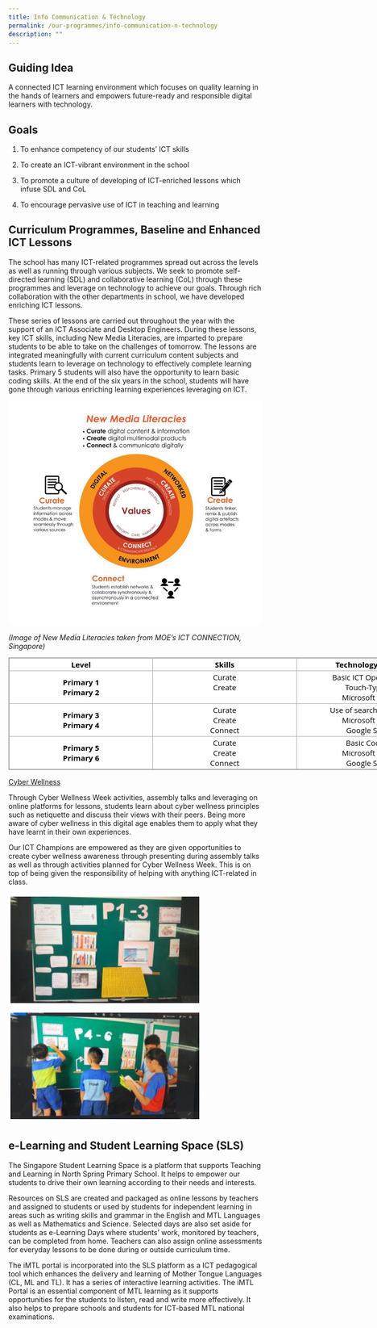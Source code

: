 ```yaml
---
title: Info Communication & Technology
permalink: /our-programmes/info-communication-n-technology
description: ""
---
```

Guiding Idea
------------

A connected ICT learning environment which focuses on quality learning in the hands of learners and empowers future-ready and responsible digital learners with technology.

Goals
-----

1) To enhance competency of our students’ ICT skills

  

2) To create an ICT-vibrant environment in the school

  

3) To promote a culture of developing of ICT-enriched lessons which infuse SDL and CoL

  

4) To encourage pervasive use of ICT in teaching and learning

Curriculum Programmes, Baseline and Enhanced ICT Lessons
--------------------------------------------------------

The school has many ICT-related programmes spread out across the levels as well as running through various subjects. We seek to promote self-directed learning (SDL) and collaborative learning (CoL) through these programmes and leverage on technology to achieve our goals. Through rich collaboration with the other departments in school, we have developed enriching ICT lessons.

  

These series of lessons are carried out throughout the year with the support of an ICT Associate and Desktop Engineers. During these lessons, key ICT skills, including New Media Literacies, are imparted to prepare students to be able to take on the challenges of tomorrow. The lessons are integrated meaningfully with current curriculum content subjects and students learn to leverage on technology to effectively complete learning tasks. Primary 5 students will also have the opportunity to learn basic coding skills. At the end of the six years in the school, students will have gone through various enriching learning experiences leveraging on ICT.

![Curriculum Programmes, Baseline and Enhanced ICT Lessons](/images/ict1.jpg)

_(Image of New Media Literacies taken from MOE’s ICT CONNECTION, Singapore)_

<table border="1" width="100%" cellspacing="0" cellpadding="0" class="iveo_table ives_tab_simple3 ive_eobj_center" style="margin: auto auto 1em; outline: 0px; padding: 0px; border-collapse: collapse; clear: both; border: 1px solid rgb(170, 170, 170); font-family: &quot;Open Sans&quot;, sans-serif; color: rgb(0, 0, 0); font-size: 14.9996px; font-style: normal; font-variant-ligatures: normal; font-variant-caps: normal; font-weight: 400; letter-spacing: normal; orphans: 2; text-align: left; text-transform: none; white-space: normal; widows: 2; word-spacing: 0px; -webkit-text-stroke-width: 0px; background-color: rgb(255, 255, 255); text-decoration-thickness: initial; text-decoration-style: initial; text-decoration-color: initial; width: 858.9px;"><tbody style="margin: 0px; outline: 0px; padding: 0px; font-family: &quot;Open Sans&quot;, sans-serif;"><tr style="margin: 0px; outline: 0px; padding: 0px; font-family: &quot;Open Sans&quot;, sans-serif;"><td valign="top" width="33%" style="margin: 0px; outline: 0px; padding: 2px; text-align: center; border: 1px solid rgb(170, 170, 170); font-family: &quot;Open Sans&quot;, sans-serif; width: 350px;"><b style="margin: 0px; outline: 0px; padding: 0px; font-family: &quot;Open Sans&quot;, sans-serif;">Level</b></td><td valign="top" width="33%" style="margin: 0px; outline: 0px; padding: 2px; text-align: center; border: 1px solid rgb(170, 170, 170); font-family: &quot;Open Sans&quot;, sans-serif; width: 350px;"><b style="margin: 0px; outline: 0px; padding: 0px; font-family: &quot;Open Sans&quot;, sans-serif;">Skills</b></td><td valign="top" width="33%" style="margin: 0px; outline: 0px; padding: 2px; text-align: center; border: 1px solid rgb(170, 170, 170); font-family: &quot;Open Sans&quot;, sans-serif; width: 350px;"><b style="margin: 0px; outline: 0px; padding: 0px; font-family: &quot;Open Sans&quot;, sans-serif;">Technology Focus</b></td></tr><tr style="margin: 0px; outline: 0px; padding: 0px; font-family: &quot;Open Sans&quot;, sans-serif;"><td width="33%" style="margin: 0px; outline: 0px; padding: 2px; text-align: center; border: 1px solid rgb(170, 170, 170); font-family: &quot;Open Sans&quot;, sans-serif;"><b style="margin: 0px; outline: 0px; padding: 0px; font-family: &quot;Open Sans&quot;, sans-serif;">Primary 1</b><br style="margin: 0px; outline: 0px; padding: 0px; font-family: &quot;Open Sans&quot;, sans-serif;"><b style="margin: 0px; outline: 0px; padding: 0px; font-family: &quot;Open Sans&quot;, sans-serif;">Primary 2</b></td><td valign="top" width="33%" style="margin: 0px; outline: 0px; padding: 2px; text-align: center; border: 1px solid rgb(170, 170, 170); font-family: &quot;Open Sans&quot;, sans-serif;">Curate<br style="margin: 0px; outline: 0px; padding: 0px; font-family: &quot;Open Sans&quot;, sans-serif;">Create</td><td width="33%" style="margin: 0px; outline: 0px; padding: 2px; text-align: center; border: 1px solid rgb(170, 170, 170); font-family: &quot;Open Sans&quot;, sans-serif;">Basic ICT Operations<br style="margin: 0px; outline: 0px; padding: 0px; font-family: &quot;Open Sans&quot;, sans-serif;">Touch-Typing<br style="margin: 0px; outline: 0px; padding: 0px; font-family: &quot;Open Sans&quot;, sans-serif;">Microsoft Suite</td></tr><tr style="margin: 0px; outline: 0px; padding: 0px; font-family: &quot;Open Sans&quot;, sans-serif;"><td width="33%" style="margin: 0px; outline: 0px; padding: 2px; text-align: center; border: 1px solid rgb(170, 170, 170); font-family: &quot;Open Sans&quot;, sans-serif;"><b style="margin: 0px; outline: 0px; padding: 0px; font-family: &quot;Open Sans&quot;, sans-serif;">Primary 3</b><br style="margin: 0px; outline: 0px; padding: 0px; font-family: &quot;Open Sans&quot;, sans-serif;"><b style="margin: 0px; outline: 0px; padding: 0px; font-family: &quot;Open Sans&quot;, sans-serif;">Primary 4</b></td><td valign="top" width="33%" style="margin: 0px; outline: 0px; padding: 2px; text-align: center; border: 1px solid rgb(170, 170, 170); font-family: &quot;Open Sans&quot;, sans-serif;">Curate<br style="margin: 0px; outline: 0px; padding: 0px; font-family: &quot;Open Sans&quot;, sans-serif;">Create<br style="margin: 0px; outline: 0px; padding: 0px; font-family: &quot;Open Sans&quot;, sans-serif;">Connect</td><td width="33%" style="margin: 0px; outline: 0px; padding: 2px; text-align: center; border: 1px solid rgb(170, 170, 170); font-family: &quot;Open Sans&quot;, sans-serif;">Use of search engines<br style="margin: 0px; outline: 0px; padding: 0px; font-family: &quot;Open Sans&quot;, sans-serif;">Microsoft Suite<br style="margin: 0px; outline: 0px; padding: 0px; font-family: &quot;Open Sans&quot;, sans-serif;">Google Suite</td></tr><tr style="margin: 0px; outline: 0px; padding: 0px; font-family: &quot;Open Sans&quot;, sans-serif;"><td width="33%" style="margin: 0px; outline: 0px; padding: 2px; text-align: center; border: 1px solid rgb(170, 170, 170); font-family: &quot;Open Sans&quot;, sans-serif;"><b style="margin: 0px; outline: 0px; padding: 0px; font-family: &quot;Open Sans&quot;, sans-serif;">Primary 5</b><br style="margin: 0px; outline: 0px; padding: 0px; font-family: &quot;Open Sans&quot;, sans-serif;"><b style="margin: 0px; outline: 0px; padding: 0px; font-family: &quot;Open Sans&quot;, sans-serif;">Primary 6</b></td><td valign="top" width="33%" style="margin: 0px; outline: 0px; padding: 2px; text-align: center; border: 1px solid rgb(170, 170, 170); font-family: &quot;Open Sans&quot;, sans-serif;">Curate<br style="margin: 0px; outline: 0px; padding: 0px; font-family: &quot;Open Sans&quot;, sans-serif;">Create<br style="margin: 0px; outline: 0px; padding: 0px; font-family: &quot;Open Sans&quot;, sans-serif;">Connect</td><td width="33%" style="margin: 0px; outline: 0px; padding: 2px; text-align: center; border: 1px solid rgb(170, 170, 170); font-family: &quot;Open Sans&quot;, sans-serif;">Basic Coding<br style="margin: 0px; outline: 0px; padding: 0px; font-family: &quot;Open Sans&quot;, sans-serif;">Microsoft Suite<br style="margin: 0px; outline: 0px; padding: 0px; font-family: &quot;Open Sans&quot;, sans-serif;">Google Suite</td></tr></tbody></table>

<u>Cyber Wellness</u>

  

Through Cyber Wellness Week activities, assembly talks and leveraging on online platforms for lessons, students learn about cyber wellness principles such as netiquette and discuss their views with their peers. Being more aware of cyber wellness in this digital age enables them to apply what they have learnt in their own experiences.

  

Our ICT Champions are empowered as they are given opportunities to create cyber wellness awareness through presenting during assembly talks as well as through activities planned for Cyber Wellness Week. This is on top of being given the responsibility of helping with anything ICT-related in class.

![Cyber Wellness](/images/Cyber%20Wellness.png)

e-Learning and Student Learning Space (SLS)
-------------------------------------------

The Singapore Student Learning Space is a platform that supports Teaching and Learning in North Spring Primary School. It helps to empower our students to drive their own learning according to their needs and interests.

  

Resources on SLS are created and packaged as online lessons by teachers and assigned to students or used by students for independent learning in areas such as writing skills and grammar in the English and MTL Languages as well as Mathematics and Science. Selected days are also set aside for students as e-Learning Days where students’ work, monitored by teachers, can be completed from home. Teachers can also assign online assessments for everyday lessons to be done during or outside curriculum time.

  

The iMTL portal is incorporated into the SLS platform as a ICT pedagogical tool which enhances the delivery and learning of Mother Tongue Languages (CL, ML and TL). It has a series of interactive learning activities. The iMTL Portal is an essential component of MTL learning as it supports opportunities for the students to listen, read and write more effectively. It also helps to prepare schools and students for ICT-based MTL national examinations.